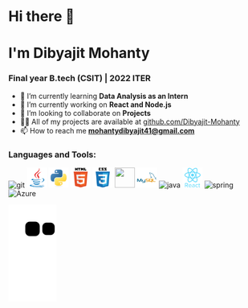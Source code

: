 # Hi there 👋
<h1>I'm Dibyajit Mohanty</h1>
<h3>Final year B.tech (CSIT) | 2022 ITER</h3>



<!--<p align="left"> <img src="https://komarev.com/ghpvc/?username=akash22-03&label=Profile%20views&color=0e75b6&style=flat" alt="Akash Dash" /> </p>-->

- 🌱 I’m currently learning **Data Analysis as an Intern**
- 🔭 I’m currently working on **React and Node.js**
- 👯 I’m looking to collaborate on **Projects**
- 👨‍💻 All of my projects are available at [github.com/Dibyajit-Mohanty](https://github.com/Dibyajit-Mohanty)
- 📫 How to reach me **mohantydibyajit41@gmail.com**

<h3 align="left">Languages and Tools:</h3>
<p align="left"> 
    <a><img src="https://www.vectorlogo.zone/logos/git-scm/git-scm-icon.svg" alt="git" width="40" height="40"></a>
    <a><img src="https://raw.githubusercontent.com/devicons/devicon/master/icons/java/java-original.svg" alt="java" width="40" height="40"></a> 
    <a><img src="https://raw.githubusercontent.com/devicons/devicon/master/icons/python/python-original.svg" alt="python" width="40" height="40"></a>
    <a><img src="https://raw.githubusercontent.com/devicons/devicon/master/icons/html5/html5-original-wordmark.svg" alt="html5" width="40" height="40"></a>
    <a><img src="https://raw.githubusercontent.com/devicons/devicon/master/icons/css3/css3-original-wordmark.svg" alt="css3" width="40" height="40"></a> 
    <a><img src="https://upload.vectorlogo.zone/logos/javascript/images/239ec8a4-163e-4792-83b6-3f6d96911757.svg" width="40" height="40"></a>
    <a><img src="https://raw.githubusercontent.com/devicons/devicon/master/icons/mysql/mysql-original-wordmark.svg" alt="mysql" width="40" height="40"></a>
    <a><img src="https://www.vectorlogo.zone/logos/sqlite/sqlite-icon.svg" alt="java" width="40" height="40"></a> 
    <a><img src="https://raw.githubusercontent.com/devicons/devicon/master/icons/react/react-original-wordmark.svg" alt="react" width="40" height="40"></a>
    <a><img src="https://www.vectorlogo.zone/logos/springio/springio-icon.svg" alt="spring" width="40" height="40"></a>
    <a><img src="https://www.vectorlogo.zone/logos/microsoft_azure/microsoft_azure-icon.svg" alt="Azure" width="40" height="40"></a>
</p>


![Snake animation](https://github.com/rafaballerini/rafaballerini/blob/output/github-contribution-grid-snake.svg)

